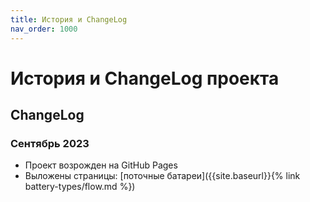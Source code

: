 ```yaml
---
title: История и ChangeLog
nav_order: 1000
---
```


# История и ChangeLog проекта

## ChangeLog

### Сентябрь 2023

- Проект возрожден на GitHub Pages
- Выложены страницы: [поточные батареи]({{site.baseurl}}{% link
  battery-types/flow.md %})
